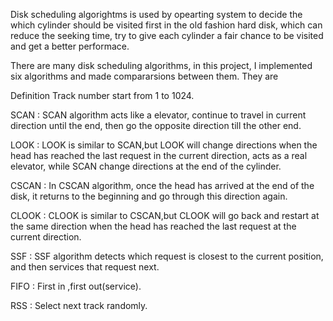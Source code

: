 Disk scheduling algorightms is used by opearting system to decide the which cylinder should be visited first in the old fashion hard disk, which can reduce the seeking time, try to give each cylinder a fair chance to be visited and get a better performace.

There are many disk scheduling algorithms, in this project, I implemented six algorithms and made compararsions between them.
They are 

Definition
Track number start from 1 to 1024.

SCAN :  SCAN algorithm acts like a elevator, continue to travel in current direction until the end, then go the opposite direction till the other end.

LOOK : LOOK is similar to SCAN,but LOOK will change directions when the head has reached the last request in the current direction, acts as a real elevator, while SCAN change directions at the end of the cylinder.

CSCAN :  In CSCAN algorithm, once the head has arrived at the end of the disk, it returns to the beginning and go through this direction again.

CLOOK :  CLOOK is similar to CSCAN,but CLOOK will go back and restart at the same direction when the head has reached the last request at the current
direction.

SSF : SSF algorithm detects which request is closest to the current position, and then services that request next.

FIFO : First in ,first out(service).

RSS : Select next track randomly.

